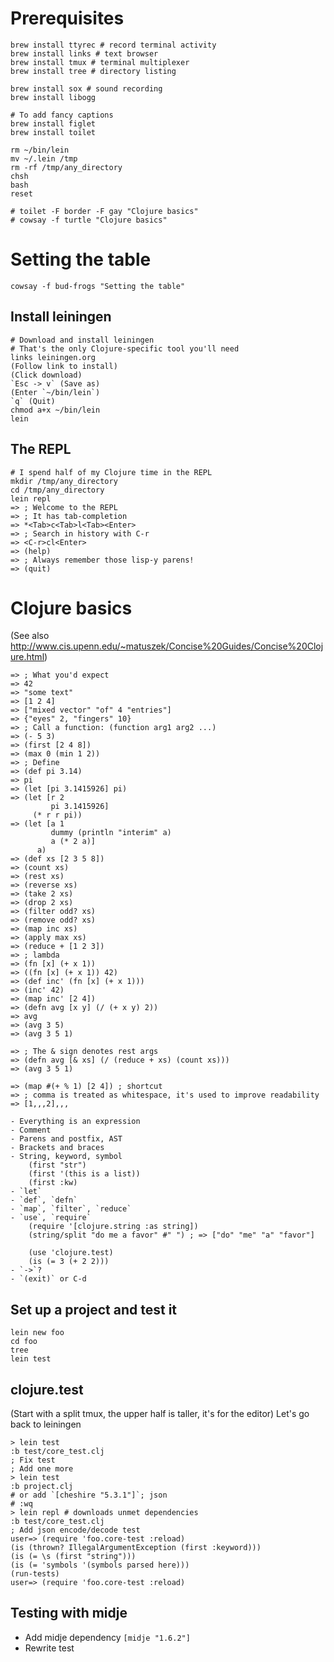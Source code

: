 # Prerequisites

    brew install ttyrec # record terminal activity
    brew install links # text browser
    brew install tmux # terminal multiplexer
    brew install tree # directory listing

    brew install sox # sound recording
    brew install libogg

    # To add fancy captions
    brew install figlet
    brew install toilet

    rm ~/bin/lein
    mv ~/.lein /tmp
    rm -rf /tmp/any_directory
    chsh
    bash
    reset

    # toilet -F border -F gay "Clojure basics"
    # cowsay -f turtle "Clojure basics"

# Setting the table

    cowsay -f bud-frogs "Setting the table"

## Install leiningen

    # Download and install leiningen
    # That's the only Clojure-specific tool you'll need
    links leiningen.org
    (Follow link to install)
    (Click download)
    `Esc -> v` (Save as)
    (Enter `~/bin/lein`)
    `q` (Quit)
    chmod a+x ~/bin/lein
    lein

## The REPL

    # I spend half of my Clojure time in the REPL
    mkdir /tmp/any_directory
    cd /tmp/any_directory
    lein repl
    => ; Welcome to the REPL
    => ; It has tab-completion
    => *<Tab>c<Tab>l<Tab><Enter>
    => ; Search in history with C-r
    => <C-r>cl<Enter>
    => (help)
    => ; Always remember those lisp-y parens!
    => (quit)

# Clojure basics
(See also http://www.cis.upenn.edu/~matuszek/Concise%20Guides/Concise%20Clojure.html)

    => ; What you'd expect
    => 42
    => "some text"
    => [1 2 4]
    => ["mixed vector" "of" 4 "entries"]
    => {"eyes" 2, "fingers" 10}
    => ; Call a function: (function arg1 arg2 ...)
    => (- 5 3)
    => (first [2 4 8])
    => (max 0 (min 1 2))
    => ; Define
    => (def pi 3.14)
    => pi
    => (let [pi 3.1415926] pi)
    => (let [r 2
             pi 3.1415926]
         (* r r pi))
    => (let [a 1
             dummy (println "interim" a)
             a (* 2 a)]
          a)
    => (def xs [2 3 5 8])
    => (count xs)
    => (rest xs)
    => (reverse xs)
    => (take 2 xs)
    => (drop 2 xs)
    => (filter odd? xs)
    => (remove odd? xs)
    => (map inc xs)
    => (apply max xs)
    => (reduce + [1 2 3])
    => ; lambda 
    => (fn [x] (+ x 1))
    => ((fn [x] (+ x 1)) 42)
    => (def inc' (fn [x] (+ x 1)))
    => (inc' 42)
    => (map inc' [2 4])
    => (defn avg [x y] (/ (+ x y) 2))
    => avg
    => (avg 3 5)
    => (avg 3 5 1)

    => ; The & sign denotes rest args
    => (defn avg [& xs] (/ (reduce + xs) (count xs))) 
    => (avg 3 5 1)

    => (map #(+ % 1) [2 4]) ; shortcut
    => ; comma is treated as whitespace, it's used to improve readability
    => [1,,,2],,,
    
    - Everything is an expression
    - Comment
    - Parens and postfix, AST
    - Brackets and braces
    - String, keyword, symbol
        (first "str")
        (first '(this is a list))
        (first :kw)
    - `let`
    - `def`, `defn`
    - `map`, `filter`, `reduce`
    - `use`, `require`
        (require '[clojure.string :as string])
        (string/split "do me a favor" #" ") ; => ["do" "me" "a" "favor"]

        (use 'clojure.test)
        (is (= 3 (+ 2 2)))
    - `->`?
    - `(exit)` or C-d

## Set up a project and test it

    lein new foo
    cd foo
    tree
    lein test

## clojure.test
(Start with a split tmux, the upper half is taller, it's for the editor)
Let's go back to leiningen

    > lein test
    :b test/core_test.clj
    ; Fix test
    ; Add one more
    > lein test
    :b project.clj
    # or add `[cheshire "5.3.1"]`; json
    # :wq
    > lein repl # downloads unmet dependencies
    :b test/core_test.clj
    ; Add json encode/decode test
    user=> (require 'foo.core-test :reload)
    (is (thrown? IllegalArgumentException (first :keyword))) 
    (is (= \s (first "string")))
    (is (= 'symbols '(symbols parsed here)))
    (run-tests)
    user=> (require 'foo.core-test :reload)

    
## Testing with midje

  - Add midje dependency `[midje "1.6.2"]`
  - Rewrite test
